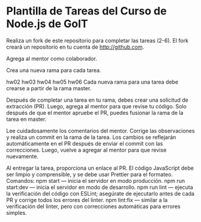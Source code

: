 # Plantilla de Tareas del Curso de Node.js de GoIT

Realiza un fork de este repositorio para completar las tareas (2-6). El fork
creará un repositorio en tu cuenta de http://github.com.

Agrega al mentor como colaborador.

Crea una nueva rama para cada tarea.

hw02 hw03 hw04 hw05 hw06 Cada nueva rama para una tarea debe crearse a partir de
la rama master.

Después de completar una tarea en tu rama, debes crear una solicitud de
extracción (PR). Luego, agrega al mentor para que revise tu código. Solo después
de que el mentor apruebe el PR, puedes fusionar la rama de la tarea en master.

Lee cuidadosamente los comentarios del mentor. Corrige las observaciones y
realiza un commit en la rama de la tarea. Los cambios se reflejarán
automáticamente en el PR después de enviar el commit con las correcciones.
Luego, vuelve a agregar al mentor para que revise nuevamente.

Al entregar la tarea, proporciona un enlace al PR. El código JavaScript debe ser
limpio y comprensible, y se debe usar Prettier para el formateo. Comandos: npm
start — inicia el servidor en modo producción. npm run start:dev — inicia el
servidor en modo de desarrollo. npm run lint — ejecuta la verificación del
código con ESLint; asegúrate de ejecutarlo antes de cada PR y corrige todos los
errores del linter. npm lint:fix — similar a la verificación del linter, pero
con correcciones automáticas para errores simples.
